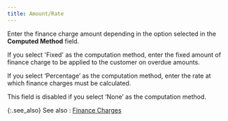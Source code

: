 ```yaml
---
title: Amount/Rate
---
```



Enter the finance charge amount depending in the option selected in  the **Computed Method** field.


If you select 'Fixed' as the computation method, enter the fixed amount  of finance charge to be applied to the customer on overdue amounts.


If you select ‘Percentage’ as the computation method, enter the rate  at which finance charges must be calculated.


This field is disabled if you select ‘None’ as the computation method.


{:.see_also}
See also
: [Finance  Charges](JavaScript:RelatedTopics1.Click())<!--Metadata type="DesignerControl" startspan
<object CLASSID="clsid:ADB880A6-D8FF-11CF-9377-00AA003B7A11"
	ID=RelatedTopics1
	TYPE="application/x-oleobject">
</object>-->

<object classid="clsid:ADB880A6-D8FF-11CF-9377-00AA003B7A11" id="RelatedTopics1" type="application/x-oleobject"> 
 <param name="Command" value="Related Topics">
<param name="Window" value="second">
<param name="Item1" value="Finance Charges;{{site.mc_chm}}/customer-details/finance-charges/finance_charges_content.html">
</object><!--Metadata type="DesignerControl" endspan-->

